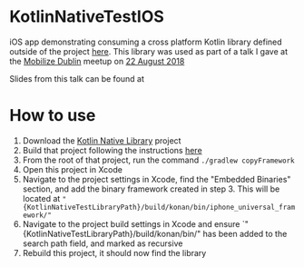 # KotlinNativeTestIOS

iOS app demonstrating consuming a cross platform Kotlin library defined outside of the project [here](https://github.com/bridgeri127/KotlinNativeTestLibrary).
This library was used as part of a talk I gave at the [Mobilize Dublin](https://www.meetup.com/Mobilize-Dublin/) meetup on [22 August 2018](https://www.meetup.com/Mobilize-Dublin/events/lnsxzpyxlbdc/)

Slides from this talk can be found at 

# How to use
1. Download the [Kotlin Native Library](https://github.com/bridgeri127/KotlinNativeTestLibrary) project
2. Build that project following the instructions [here](https://github.com/bridgeri127/KotlinNativeTestLibrary/blob/master/README.md)
3. From the root of that project, run the command `./gradlew copyFramework`
4. Open this project in Xcode
5. Navigate to the project settings in Xcode, find the "Embedded Binaries" section, and add the binary framework created in step 3. This will be located at `"{KotlinNativeTestLibraryPath}/build/konan/bin/iphone_universal_framework/"`
6. Navigate to the project build settings in Xcode and ensure `"{KotlinNativeTestLibraryPath}/build/konan/bin/" has been added to the search path field, and marked as recursive
7. Rebuild this project, it should now find the library
